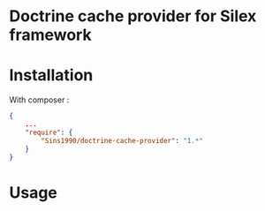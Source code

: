 Doctrine cache provider for Silex framework
=======

Installation
============

With composer :

``` json
{
    ...
    "require": {
        "Sins1990/doctrine-cache-provider": "1.*"
    }
}
```

Usage
=====
